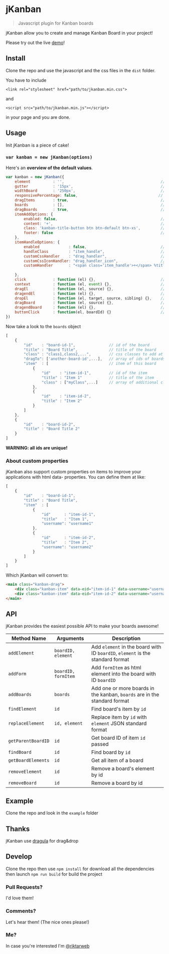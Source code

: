 # jKanban

> Javascript plugin for Kanban boards

jKanban allow you to create and manage Kanban Board in your project!

Please try out the live [demo][1]!

[1]: http://www.riccardotartaglia.it/jkanban/

## Install
Clone the repo and use the javascript and the css files in the `dist` folder.

You have to include

`<link rel="stylesheet" href="path/to/jkanban.min.css">`

and

`<script src="path/to/jkanban.min.js"></script>`

in your page and you are done.

## Usage
Init jKanban is a piece of cake!
### `var kanban = new jKanban(options)`

Here's an **overview of the default values**.
```js
var kanban = new jKanban({
    element          : '',                                           // selector of the kanban container
    gutter           : '15px',                                       // gutter of the board
    widthBoard       : '250px',                                      // width of the board
    responsivePercentage: false,                                    // if it is true I use percentage in the width of the boards and it is not necessary gutter and widthBoard
    dragItems        : true,                                         // if false, all items are not draggable
    boards           : [],                                           // json of boards
    dragBoards       : true,                                         // the boards are draggable, if false only item can be dragged
    itemAddOptions: {
        enabled: false,                                              // add a button to board for easy item creation
        content: '+',                                                // text or html content of the board button   
        class: 'kanban-title-button btn btn-default btn-xs',         // default class of the button
        footer: false                                                // position the button on footer
    },    
    itemHandleOptions: {
        enabled             : false,                                 // if board item handle is enabled or not
        handleClass         : "item_handle",                         // css class for your custom item handle
        customCssHandler    : "drag_handler",                        // when customHandler is undefined, jKanban will use this property to set main handler class
        customCssIconHandler: "drag_handler_icon",                   // when customHandler is undefined, jKanban will use this property to set main icon handler class. If you want, you can use font icon libraries here
        customHandler       : "<span class='item_handle'>+</span> %title% "  // your entirely customized handler. Use %title% to position item title 
                                                                             // any key's value included in item collection can be replaced with %key%
    },
    click            : function (el) {},                             // callback when any board's item are clicked
    context          : function (el, event) {},                      // callback when any board's item are right clicked
    dragEl           : function (el, source) {},                     // callback when any board's item are dragged
    dragendEl        : function (el) {},                             // callback when any board's item stop drag
    dropEl           : function (el, target, source, sibling) {},    // callback when any board's item drop in a board
    dragBoard        : function (el, source) {},                     // callback when any board stop drag
    dragendBoard     : function (el) {},                             // callback when any board stop drag
    buttonClick      : function(el, boardId) {}                      // callback when the board's button is clicked
})
```

Now take a look to the `boards` object
```js
[
    {
        "id"    : "board-id-1",               // id of the board
        "title" : "Board Title",              // title of the board
        "class" : "class1,class2,...",        // css classes to add at the title
        "dragTo": ['another-board-id',...],   // array of ids of boards where items can be dropped (default: [])
        "item"  : [                           // item of this board
            {
                "id"    : "item-id-1",        // id of the item
                "title" : "Item 1"            // title of the item
                "class" : ["myClass",...]     // array of additional classes
            },
            {
                "id"    : "item-id-2",
                "title" : "Item 2"
            }
        ]
    },
    {
        "id"    : "board-id-2",
        "title" : "Board Title 2"
    }
]
```
 **WARNING: all ids are unique!**

### About custom properties
jKanban also support custom properties on items to improve your applications with html data- properties. You can define them at like:
```js
[
    {
        "id"    : "board-id-1",
        "title" : "Board Title",
        "item"  : [
            {
                "id"      : "item-id-1",
                "title"   : "Item 1",
                "username": "username1"
            },
            {
                "id"      : "item-id-2",
                "title"   : "Item 2",
                "username": "username2"
            }
        ]
    }
]
```
Which jKanban will convert to:
```html
<main class="kanban-drag">
    <div class="kanban-item" data-eid="item-id-1" data-username="username1">Item 1</div>
    <div class="kanban-item" data-eid="item-id-2" data-username="username2">Item 2</div>
</main>
```

## API
jKanban provides the easiest possible API to make your boards awesome!

Method Name           | Arguments                        | Description
----------------------|----------------------------------|------------------------------------------------------------------------------------------------------------------------------
`addElement`          | `boardID, element`               | Add `element` in the board with ID `boardID`, `element` is the standard format
`addForm`             | `boardID, formItem`              | Add `formItem` as html element into the board with ID `boardID`
`addBoards`           | `boards`                         | Add one or more boards in the kanban, `boards` are in the standard format
`findElement`         | `id`                             | Find board's item by `id`
`replaceElement`      | `id, element`                    | Replace item by `id` with `element` JSON standard format
`getParentBoardID`    | `id`                             | Get board ID of item `id` passed
`findBoard`           | `id`                             | Find board by `id`
`getBoardElements`    | `id`                             | Get all item of a board
`removeElement`       | `id`                             | Remove a board's element by id
`removeBoard`         | `id`                             | Remove a board by id

## Example
Clone the repo and look in the `example` folder

## Thanks
jKanban use [dragula](https://github.com/bevacqua/dragula) for drag&drop

## Develop
Clone the repo then use `npm install` for download all the dependencies then launch `npm run build` for build the project

### Pull Requests?
I'd love them!

### Comments?
Let's hear them! (The nice ones please!)

### Me?
In case you're interested I'm [@riktarweb](http://twitter.com/riktarweb)

